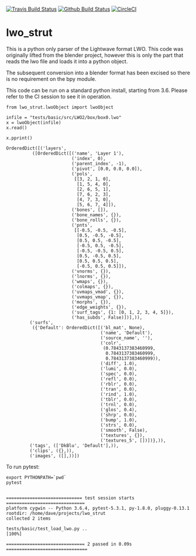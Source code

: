 [![Travis Build Status](https://travis-ci.org/douglaskastle/lwo_strut.svg?branch=master)](https://travis-ci.org/douglaskastle/lwo_strut)
[![Github Build Status](https://github.com/douglaskastle/lwo_strut/workflows/lwo_struct/badge.svg)](https://github.com/douglaskastle/lwo_strut/actions)
[![CircleCI](https://circleci.com/gh/douglaskastle/lwo_strut.svg?style=svg)](https://circleci.com/gh/douglaskastle/lwo_strut)

# lwo_strut

This is a python only parser of the Lightwave format LWO.  This code was originally lifted from the blender project, however this is only the part that reads the lwo file and loads it into a python object.  

The subsequent conversion into a blender format has been excised so there is no requirement on the bpy module. 

This code can be run on a standard python install, starting from 3.6. Please refer to the CI session to see it in operation.

    from lwo_strut.lwoObject import lwoObject
    
    infile = "tests/basic/src/LWO2/box/box0.lwo"
    x = lwoObject(infile)
    x.read()
    
    x.pprint()
    
    OrderedDict([('layers',
              ([OrderedDict([('name', 'Layer 1'),
                             ('index', 0),
                             ('parent_index', -1),
                             ('pivot', [0.0, 0.0, 0.0]),
                             ('pols',
                              [[3, 2, 1, 0],
                               [1, 5, 4, 0],
                               [2, 6, 5, 1],
                               [7, 6, 2, 3],
                               [4, 7, 3, 0],
                               [5, 6, 7, 4]]),
                             ('bones', []),
                             ('bone_names', {}),
                             ('bone_rolls', {}),
                             ('pnts',
                              [[-0.5, -0.5, -0.5],
                               [0.5, -0.5, -0.5],
                               [0.5, 0.5, -0.5],
                               [-0.5, 0.5, -0.5],
                               [-0.5, -0.5, 0.5],
                               [0.5, -0.5, 0.5],
                               [0.5, 0.5, 0.5],
                               [-0.5, 0.5, 0.5]]),
                             ('vnorms', {}),
                             ('lnorms', {}),
                             ('wmaps', {}),
                             ('colmaps', {}),
                             ('uvmaps_vmad', {}),
                             ('uvmaps_vmap', {}),
                             ('morphs', {}),
                             ('edge_weights', {}),
                             ('surf_tags', {1: [0, 1, 2, 3, 4, 5]}),
                             ('has_subds', False)])],)),
             ('surfs',
              ({'Default': OrderedDict([('bl_mat', None),
                                        ('name', 'Default'),
                                        ('source_name', ''),
                                        ('colr',
                                         (0.7843137383460999,
                                          0.7843137383460999,
                                          0.7843137383460999)),
                                        ('diff', 1.0),
                                        ('lumi', 0.0),
                                        ('spec', 0.0),
                                        ('refl', 0.0),
                                        ('rblr', 0.0),
                                        ('tran', 0.0),
                                        ('rind', 1.0),
                                        ('tblr', 0.0),
                                        ('trnl', 0.0),
                                        ('glos', 0.4),
                                        ('shrp', 0.0),
                                        ('bump', 1.0),
                                        ('strs', 0.0),
                                        ('smooth', False),
                                        ('textures', {}),
                                        ('textures_5', [])])},)),
             ('tags', (['DkBlu', 'Default'],)),
             ('clips', ({},)),
             ('images', ([],))])

To run pytest:

    export PYTHONPATH=`pwd`
    pytest
    
    
    ============================= test session starts ==============================
    platform cygwin -- Python 3.6.4, pytest-5.3.1, py-1.8.0, pluggy-0.13.1
    rootdir: /home/dave/projects/lwo_strut
    collected 2 items

    tests/basic/test_load_lwo.py ..                                          [100%]

    ============================== 2 passed in 0.09s ===============================
